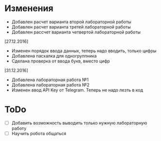 # Изменения

* Добавлен расчет варианта второй лабораторной работы
* Добавлен расчет варианта третей лабораторной работы
* Добавлен рассчет варианта четвертой лабораторной работы

[27.12.2016]

* Изменен порядок ввода данных, теперь надо вводить, только цифры
* Добавлена пасхалка для одногруппника
* Сделана проверка от ввода букв, вместо цифр

[31.12.2016]

* Добавлена лабораторная работа №1
* Добавлена лабораторная работа №2
* Изменен ввод API Key от Telegram. Теперь не надо лезть в код

# ToDo
- [ ] Добавить возможность выводить только нужную лабораторную работу
- [ ] Научить робота общаться